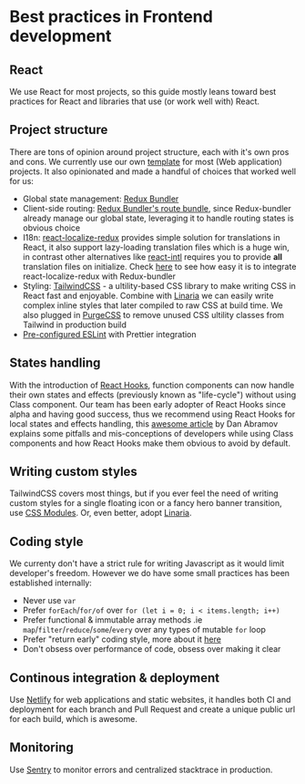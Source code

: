 # Best practices in Frontend development

## React

We use React for most projects, so this guide mostly leans toward best practices for React and libraries that use (or work well with) React.

## Project structure

There are tons of opinion around project structure, each with it's own pros and cons. We currently use our own [template](https://github.com/dwarvesf/template-react-app/tree/master/template) for most (Web application) projects. It also opinionated and made a handful of choices that worked well for us:

- Global state management: [Redux Bundler](https://reduxbundler.com/)
- Client-side routing: [Redux Bundler's route bundle](https://reduxbundler.com/api/included-bundles.html#createurlbundleoptionsobject), since Redux-bundler already manage our global state, leveraging it to handle routing states is obvious choice
- I18n: [react-localize-redux](https://github.com/ryandrewjohnson/react-localize-redux) provides simple solution for translations in React, it also support lazy-loading translation files which is a huge win, in contrast other alternatives like [react-intl](https://github.com/yahoo/react-intl) requires you to provide **all** translation files on initialize. Check [here](https://github.com/dwarvesf/template-react-app/blob/master/template/src/bundles/localize.js) to see how easy it is to integrate react-localize-redux with Redux-bundler
- Styling: [TailwindCSS](https://tailwindcss.com/docs/what-is-tailwind/) - a ultility-based CSS library to make writing CSS in React fast and enjoyable. Combine with [Linaria](https://github.com/callstack/linaria) we can easily write complex inline styles that later compiled to raw CSS at build time. We also plugged in [PurgeCSS](https://github.com/dwarvesf/template-react-app/blob/master/template/purgecss.config.js) to remove unused CSS ultility classes from Tailwind in production build
- [Pre-configured ESLint](https://github.com/dwarvesf/template-react-app/blob/master/template/.eslintrc.js) with Prettier integration

## States handling

With the introduction of [React Hooks](https://reactjs.org/docs/hooks-intro.html), function components can now handle their own states and effects (previously known as "life-cycle") without using Class component. Our team has been early adopter of React Hooks since alpha and having good success, thus we recommend using React Hooks for local states and effects handling, this [awesome article](https://overreacted.io/how-are-function-components-different-from-classes/) by Dan Abramov explains some pitfalls and mis-conceptions of developers while using Class components and how React Hooks make them obvious to avoid by default.

## Writing custom styles

TailwindCSS covers most things, but if you ever feel the need of writing custom styles for a single floating icon or a fancy hero banner transition, use [CSS Modules](https://github.com/css-modules/css-modules). Or, even better, adopt [Linaria](https://github.com/callstack/linaria).

## Coding style

We currenty don't have a strict rule for writing Javascript as it would limit developer's freedom. However we do have some small practices has been established internally:

- Never use `var`
- Prefer `forEach`/`for/of` over `for (let i = 0; i < items.length; i++)`
- Prefer functional & immutable array methods .ie `map`/`filter`/`reduce`/`some`/`every` over any types of mutable `for` loop
- Prefer "return early" coding style, more about it [here](https://medium.com/@matryer/line-of-sight-in-code-186dd7cdea88)
- Don't obsess over performance of code, obsess over making it clear

## Continous integration & deployment

Use [Netlify](https://www.netlify.com/) for web applications and static websites, it handles both CI and deployment for each branch and Pull Request and create a unique public url for each build, which is awesome.

## Monitoring

Use [Sentry](https://sentry.io/) to monitor errors and centralized stacktrace in production.

